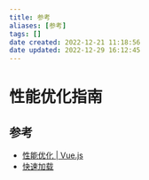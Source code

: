 ```yaml
---
title: 参考
aliases: [参考]
tags: []
date created: 2022-12-21 11:18:56
date updated: 2022-12-29 16:12:45
---
```


# 性能优化指南

## 参考

- [性能优化 | Vue.js](https://cn.vuejs.org/guide/best-practices/performance.html#profiling-options)
- [快速加载](https://web.dev/fast/)
